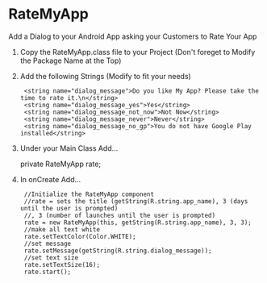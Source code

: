 # RateMyApp
Add a Dialog to your Android App asking your Customers to Rate Your App

1. Copy the RateMyApp.class file to your Project (Don't foreget to Modify the Package Name at the Top)

2. Add the following Strings (Modify to fit your needs)

        <string name="dialog_message">Do you like My App? Please take the time to rate it.\n</string>
        <string name="dialog_message_yes">Yes</string>
        <string name="dialog_message_not_now">Not Now</string>
        <string name="dialog_message_never">Never</string>
        <string name="dialog_message_no_gp">You do not have Google Play installed</string>
    
3. Under your Main Class Add...

      private RateMyApp rate;

    
4. In onCreate Add...
    
        //Initialize the RateMyApp component
        //rate = sets the title (getString(R.string.app_name), 3 (days until the user is prompted)
        //, 3 (number of launches until the user is prompted)
        rate = new RateMyApp(this, getString(R.string.app_name), 3, 3);
        //make all text white
        rate.setTextColor(Color.WHITE);
        //set message
        rate.setMessage(getString(R.string.dialog_message));
        //set text size
        rate.setTextSize(16);
        rate.start();
        
